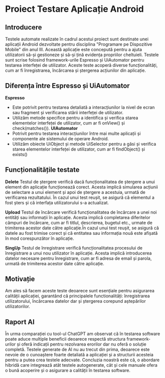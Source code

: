 
# Proiect Testare Aplicație Android
## Introducere
Testele automate realizate în cadrul acestui proiect sunt destinate unei aplicații Android dezvoltate pentru disciplina "Programare pe Dispozitive Mobile" din anul III.
Această aplicație este concepută pentru a ajuta utilizatorii să-și gestioneze și să-și țină evidența propriilor cheltuieli. Testele sunt scrise folosind framework-urile Espresso și UiAutomator pentru testarea interfeței de utilizator.
Aceste teste acoperă diverse funcționalități, cum ar fi înregistrarea, încărcarea și ștergerea acțiunilor din aplicație.

## Diferența între Espresso și UiAutomator 
**Espresso** 
- Este potrivit pentru testarea detaliată a interacțiunilor la nivel de ecran sau fragment și verificarea stării interfeței de utilizator.
- Utilizăm metode specifice pentru a identifica și verifica starea elementelor interfeței de utilizator, cum ar fi onView() și check(matches()).
**UIAutomator**
- Potrivit pentru testarea interacțiunilor între mai multe aplicații și componente ale sistemului de operare Android.
- Utilizăm obiecte UiObject și metode UiSelector pentru a găsi și verifica starea elementelor interfeței de utilizator, cum ar fi findObject() și exists()


## Funcționalitățile testate 
**Delete**
Testul de ștergere verifică dacă funcționalitatea de ștergere a unui element din aplicație funcționează corect. Acesta implică simularea acțiunii de selectare a unui element și apoi de ștergere a acestuia, urmată de verificarea rezultatului.
În cazul unui test reușit, se asigură că elementul a fost șters și că interfața utilizatorului s-a actualizat. 

**Upload**
Testul de încărcare verifică funcționalitatea de încărcare a unei noi entități sau informații în aplicație. Acesta implică completarea diferitelor câmpuri de încărcare, cum ar fi titlul, descrierea, bugetul etc., urmate de trimiterea acestor date către aplicație.În cazul unui test reușit, se asigură că datele au fost trimise corect și că entitatea sau informația nouă este afișată în mod corespunzător în aplicație.

**SingUp**
Testul de înregistrare verifică funcționalitatea procesului de înregistrare a unui nou utilizator în aplicație. Acesta implică introducerea datelor necesare pentru înregistrare, cum ar fi adresa de email și parola, urmată de trimiterea acestor date către aplicație.

## Motivație 
Am  ales să facem aceste teste deoarece sunt esențiale pentru asigurarea calității aplicației, garantând că principalele functionalități: înregistrarea utilizatorului, încărcarea datelor dar și ștergerea corepund aștepărilor utilizatorilor. 

## Raport AI 
În urma comparației cu tool-ul ChatGPT am observat că în testarea software poate aduce multiple beneficii deoarece respectă structura framework-urilor și oferă indicații pentru rezolvarea erorilor dar nu oferă o soluție completă. Testele generate de AI nu au trecut din prima, deoarece este nevoie de o cunoaștere foarte detaliată a aplicației și a structurii acesteia pentru a putea crea testele adecvate. Concluzia noastră este că, o abordare hibridă care integrează atât testele autogenerate, cât și cele manuale ofera o bună acoperire și o asigurare a calității în testarea software. 
